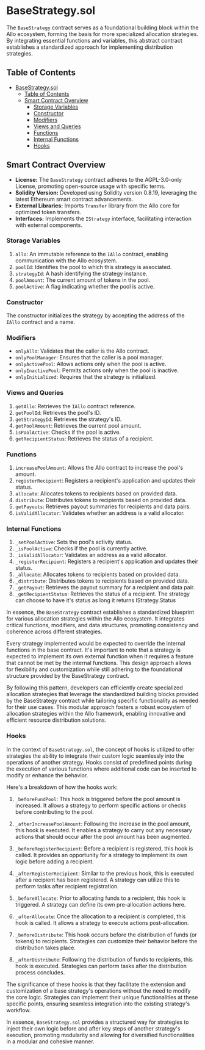 # BaseStrategy.sol

The `BaseStrategy` contract serves as a foundational building block within the Allo ecosystem, forming the basis for more specialized allocation strategies. By integrating essential functions and variables, this abstract contract establishes a standardized approach for implementing distribution strategies.

## Table of Contents
- [BaseStrategy.sol](#basestrategysol)
  - [Table of Contents](#table-of-contents)
  - [Smart Contract Overview](#smart-contract-overview)
    - [Storage Variables](#storage-variables)
    - [Constructor](#constructor)
    - [Modifiers](#modifiers)
    - [Views and Queries](#views-and-queries)
    - [Functions](#functions)
    - [Internal Functions](#internal-functions)
    - [Hooks](#hooks)

## Smart Contract Overview

* **License:** The `BaseStrategy` contract adheres to the AGPL-3.0-only License, promoting open-source usage with specific terms.
* **Solidity Version:** Developed using Solidity version 0.8.19, leveraging the latest Ethereum smart contract advancements.
* **External Libraries:** Imports `Transfer` library from the Allo core for optimized token transfers.
* **Interfaces:** Implements the `IStrategy` interface, facilitating interaction with external components.

### Storage Variables

1. `allo`: An immutable reference to the `IAllo` contract, enabling communication with the Allo ecosystem.
2. `poolId`: Identifies the pool to which this strategy is associated.
3. `strategyId`: A hash identifying the strategy instance.
4. `poolAmount`: The current amount of tokens in the pool.
5. `poolActive`: A flag indicating whether the pool is active.

### Constructor

The constructor initializes the strategy by accepting the address of the `IAllo` contract and a name.

### Modifiers

* `onlyAllo`: Validates that the caller is the Allo contract.
* `onlyPoolManager`: Ensures that the caller is a pool manager.
* `onlyActivePool`: Allows actions only when the pool is active.
* `onlyInactivePool`: Permits actions only when the pool is inactive.
* `onlyInitialized`: Requires that the strategy is initialized.

### Views and Queries

1. `getAllo`: Retrieves the `IAllo` contract reference.
2. `getPoolId`: Retrieves the pool's ID.
3. `getStrategyId`: Retrieves the strategy's ID.
4. `getPoolAmount`: Retrieves the current pool amount.
5. `isPoolActive`: Checks if the pool is active.
6. `getRecipientStatus`: Retrieves the status of a recipient.

### Functions

1. `increasePoolAmount`: Allows the Allo contract to increase the pool's amount.
2. `registerRecipient`: Registers a recipient's application and updates their status.
3. `allocate`: Allocates tokens to recipients based on provided data.
4. `distribute`: Distributes tokens to recipients based on provided data.
5. `getPayouts`: Retrieves payout summaries for recipients and data pairs.
6. `isValidAllocator`: Validates whether an address is a valid allocator.

### Internal Functions

1. `_setPoolActive`: Sets the pool's activity status.
2. `_isPoolActive`: Checks if the pool is currently active.
3. `_isValidAllocator`: Validates an address as a valid allocator.
4. `_registerRecipient`: Registers a recipient's application and updates their status.
5. `_allocate`: Allocates tokens to recipients based on provided data.
6. `_distribute`: Distributes tokens to recipients based on provided data.
7. `_getPayout`: Retrieves the payout summary for a recipient and data pair.
8. `_getRecipientStatus`: Retrieves the status of a recipient. The strategy can choose to have it's status as long it returns IStrategy.Status

In essence, the `BaseStrategy` contract establishes a standardized blueprint for various allocation strategies within the Allo ecosystem. It integrates critical functions, modifiers, and data structures, promoting consistency and coherence across different strategies.

Every strategy implemented would be expected to override the internal functions in the base contract. It's important to note that a strategy is expected to implement its own external function when it requires a feature that cannot be met by the internal functions. This design approach allows for flexibility and customization while still adhering to the foundational structure provided by the BaseStrategy contract.

By following this pattern, developers can efficiently create specialized allocation strategies that leverage the standardized building blocks provided by the BaseStrategy contract while tailoring specific functionality as needed for their use cases. This modular approach fosters a robust ecosystem of allocation strategies within the Allo framework, enabling innovative and efficient resource distribution solutions.

### Hooks

In the context of `BaseStrategy.sol`, the concept of hooks is utilized to offer strategies the ability to integrate their custom logic seamlessly into the operations of another strategy. Hooks consist of predefined points during the execution of various functions where additional code can be inserted to modify or enhance the behavior.

Here's a breakdown of how the hooks work:

1. `_beforeFundPool`: This hook is triggered before the pool amount is increased. It allows a strategy to perform specific actions or checks before contributing to the pool.
    
2. `_afterIncreasePoolAmount`: Following the increase in the pool amount, this hook is executed. It enables a strategy to carry out any necessary actions that should occur after the pool amount has been augmented.
    
3. `_beforeRegisterRecipient`: Before a recipient is registered, this hook is called. It provides an opportunity for a strategy to implement its own logic before adding a recipient.
    
4. `_afterRegisterRecipient`: Similar to the previous hook, this is executed after a recipient has been registered. A strategy can utilize this to perform tasks after recipient registration.
    
5. `_beforeAllocate`: Prior to allocating funds to a recipient, this hook is triggered. A strategy can define its own pre-allocation actions here.
    
6. `_afterAllocate`: Once the allocation to a recipient is completed, this hook is called. It allows a strategy to execute actions post-allocation.
    
7. `_beforeDistribute`: This hook occurs before the distribution of funds (or tokens) to recipients. Strategies can customize their behavior before the distribution takes place.
    
8. `_afterDistribute`: Following the distribution of funds to recipients, this hook is executed. Strategies can perform tasks after the distribution process concludes.
    

The significance of these hooks is that they facilitate the extension and customization of a base strategy's operations without the need to modify the core logic. Strategies can implement their unique functionalities at these specific points, ensuring seamless integration into the existing strategy's workflow.

In essence, `BaseStrategy.sol` provides a structured way for strategies to inject their own logic before and after key steps of another strategy's execution, promoting modularity and allowing for diversified functionalities in a modular and cohesive manner.